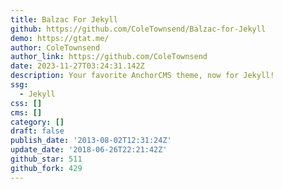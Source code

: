 ```yaml
---
title: Balzac For Jekyll
github: https://github.com/ColeTownsend/Balzac-for-Jekyll
demo: https://gtat.me/
author: ColeTownsend
author_link: https://github.com/ColeTownsend
date: 2023-11-27T03:24:31.142Z
description: Your favorite AnchorCMS theme, now for Jekyll!
ssg:
  - Jekyll
css: []
cms: []
category: []
draft: false
publish_date: '2013-08-02T12:31:24Z'
update_date: '2018-06-26T22:21:42Z'
github_star: 511
github_fork: 429
---
```


